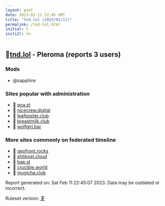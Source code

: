 ```yaml
---
layout: post
date: 2023-02-11 22:45 GMT
title: "tnd.lol (2023/02/11)"
permalink: /tnd-lol.html
initial: t
initi2l: tn
---
```


## 🐘[tnd.lol](https://tnd.lol) - Pleroma (reports 3 users)

### Mods
 * @sapphire

### Sites popular with administration

* 🧸 [poa.st](/poa-st.html)
* 🧸 [nicecrew.digital](/nicecrew-digital.html)
* 🧸 [leafposter.club](/leafposter-club.html)
* 🧸 [breastmilk.club](/breastmilk-club.html)
* 🐘 [wolfgirl.bar](/wolfgirl-bar.html)

### More sites commonly on federated timeline

* 🐘 [geofront.rocks](/geofront-rocks.html)
* 🧸 [shitpost.cloud](/shitpost-cloud.html)
* 🧸 [bae.st](/bae-st.html)
* 🧸 [crucible.world](/crucible-world.html)
* 🐘 [mugicha.club](/mugicha-club.html)

Report generated on: Sat Feb 11 22:45:07 2023. Data may be outdated or incorrect.

Ruleset version: [🗜](/version-clamp)
